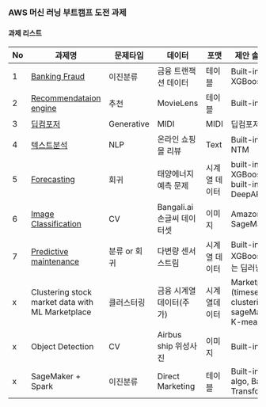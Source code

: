 ### AWS 머신 러닝 부트캠프 도전 과제

#### 과제 리스트

|No | 과제명          |  문제타입 | 데이터           | 포맷   | 제안 솔루션 | 난이도 | supporter |
|---|---            | ---     |---             |---    |---    |--- |--- |
|1| [Banking Fraud](Banking%20Fraud-kr.md) | 이진분류  | 금융 트랜잭션 데이터 | 테이블 | Built-in XGBoost | Basic | SM |
|2| [Recommendataion engine](RecommendationEngine.md) | 추천    | MovieLens    | 테이블   | Built-in FM | Basic | GS |
|3| [딥컴포저](Generate_AI_Compositions_with_Deep_Composer.md)    | Generative   | MIDI            | MIDI    | 딥컴포저    | Basic | DK |
|4| [텍스트분석](NLP_Text_Classification.md) | NLP   | 온라인 쇼핑몰 리뷰   | Text    | Built-in NTM  | Intermediate | GS |
|5| [Forecasting](Forecasting.md)  | 회귀 | 태양에너지 예측 문제  | 시계열 데이터  | built-in XGBoost, built-in DeepAR    | Expert | DK |
|6| [Image Classification](Image%20Classification.md)  | CV     | Bangali.ai 손글씨 데이터셋  | 이미지    | Amazon SageMaker  | Inter-high | DK |
|7| [Predictive maintenance](Predictive_Maintenance-kr.md)| 분류 or 회귀 | 다변량 센서스트림 | 시계열 데이터 | Built-in XGBoost 또는 딥러닝 | Expert | SM |
|x| Clustering stock market data with ML Marketplace | 클러스터링  | 금융 시계열 데이터(주가) | 시계열데이터 | Marketplace (timeseries clustering), sageMaker K-means | Intermediate | SM |
|x| Object Detection  | CV     | Airbus ship 위성사진  | 이미지    | Built-in OD  | Inter-high | DK |
|x| SageMaker + Spark  | 이진분류     | Direct Marketing   | 테이블  | Built-in algo, Batch Transform | Intermediate | GS |

